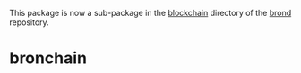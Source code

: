 This package is now a sub-package in the
[blockchain](https://github.com/brsuite/brond/tree/master/blockchain) directory
of the [brond](https://github.com/brsuite/brond) repository.
# bronchain
